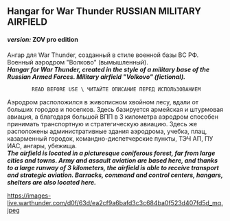 
## Hangar for War Thunder  __RUSSIAN MILITARY AIRFIELD__
#### ___version:___ ZOV pro edition


Ангар для War Thunder, созданный в стиле военной базы ВС РФ.
Военный аэродром "Волково" (вымышленный).           
___Hangar for War Thunder, created in the style of a military base of the Russian Armed Forces. Military airfield "Volkovo" (fictional).___

            READ BEFORE USE \ ЧИТАЙТЕ ОПИСАНИЕ ПЕРЕД ИСПОЛЬЗОВАНИЕМ

Аэродром расположился в живописном хвойном лесу, вдали от больших городов и поселков. Здесь базируется армейская и штурмовая авиация, а благодаря большой ВПП в 3 километра аэродром способен принимать транспортную и стратегическую авиацию. Здесь же расположены административные здания аэродрома, учебка, плац, казарменный городок, командно-диспетчерские пункты, ТЭЧ АП, ПУ ИАС, ангары, убежища.           
___The airfield is located in a picturesque coniferous forest, far from large cities and towns. Army and assault aviation are based here, and thanks to a large runway of 3 kilometers, the airfield is able to receive transport and strategic aviation. Barracks, command and control centers, hangars, shelters are also located here.___        

https://images-live.warthunder.com/d0f/63d/ea2cf9a6bafd3c3c684ba0f523d407fd5d_mq.jpeg





